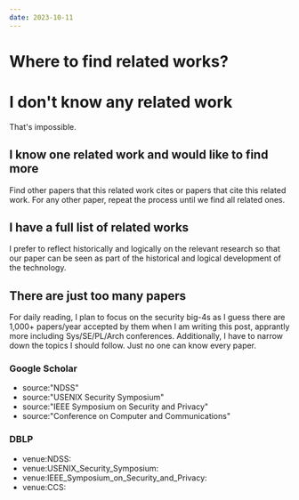 ```yaml
---
date: 2023-10-11
---
```


# Where to find related works?

# I don't know any related work

That's impossible.

## I know one related work and would like to find more

Find other papers that this related work cites or papers that cite this related
work. For any other paper, repeat the process until we find all related ones.

## I have a full list of related works

I prefer to reflect historically and logically on the relevant research so that
our paper can be seen as part of the historical and logical development of the
technology.

## There are just too many papers

For daily reading, I plan to focus on the security big-4s as I guess there are
1,000+ papers/year accepted by them when I am writing this post, apprantly more
including Sys/SE/PL/Arch conferences. Additionally, I have to narrow down the
topics I should follow. Just no one can know every paper.

### Google Scholar

- source:"NDSS"
- source:"USENIX Security Symposium"
- source:"IEEE Symposium on Security and Privacy"
- source:"Conference on Computer and Communications"

### DBLP

- venue:NDSS: 
- venue:USENIX_Security_Symposium: 
- venue:IEEE_Symposium_on_Security_and_Privacy: 
- venue:CCS: 